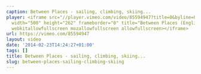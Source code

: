 ```yaml
---
caption: Between Places - sailing, climbing, skiing...
player: <iframe src="//player.vimeo.com/video/85594947?title=0&byline=0&portrait=0"
  width="500" height="262" frameborder="0" title="Between Places (English subtitles)"
  webkitallowfullscreen mozallowfullscreen allowfullscreen></iframe>
url: https://vimeo.com/85594947
layout: video
date: '2014-02-23T14:24:27+01:00'
tags: []
title: Between Places - sailing, climbing, skiing...
slug: between-places-sailing-climbing-skiing
---
```

